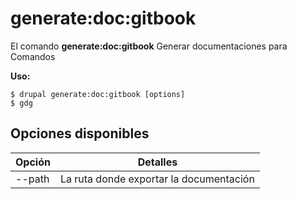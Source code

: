 # generate:doc:gitbook
El comando **generate:doc:gitbook** Generar documentaciones para Comandos

**Uso:**
```
$ drupal generate:doc:gitbook [options] 
$ gdg  
```

## Opciones disponibles
Opción | Detalles
-------|-------------
--path | La ruta donde exportar la documentación
